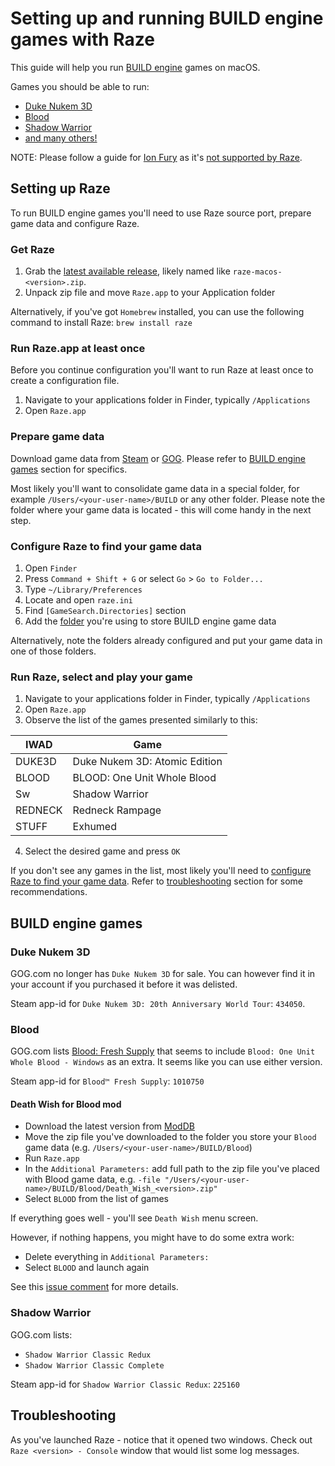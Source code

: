 Setting up and running BUILD engine games with Raze
===================================================

This guide will help you run [BUILD engine](https://en.wikipedia.org/wiki/Build_(game_engine)) games on macOS.

Games you should be able to run:
- [Duke Nukem 3D](#duke-nukem-3d)
- [Blood](#blood)
- [Shadow Warrior](#shadow-warrior)
- [and many others!](#https://en.wikipedia.org/wiki/Build_(game_engine)#List_of_Build_Engine_games)

NOTE: Please follow a guide for [Ion Fury](ion_fury.md) as it's [not supported by Raze](https://github.com/ZDoom/Raze/commit/ce269808dcdb930dcabf4ce7eb3649d00693df44#commitcomment-44822488).

## Setting up Raze

To run BUILD engine games you'll need to use Raze source port, prepare game data and configure Raze.

### Get Raze

1. Grab the [latest available release](https://github.com/ZDoom/Raze/releases), likely named like `raze-macos-<version>.zip`.
2. Unpack zip file and move `Raze.app` to your Application folder

Alternatively, if you've got `Homebrew` installed, you can use the following command to install Raze: `brew install raze`

### Run Raze.app at least once

Before you continue configuration you'll want to run Raze at least once to create a configuration file.

1. Navigate to your applications folder in Finder, typically `/Applications`
2. Open `Raze.app`

### Prepare game data

Download game data from [Steam](../common/steam.md) or [GOG](../common/gog.md). Please refer to [BUILD engine games](#build-engine-games) section for specifics.

Most likely you'll want to consolidate game data in a special folder, for example `/Users/<your-user-name>/BUILD` or any other folder. Please note the folder where your game data is located - this will come handy in the next step.

### Configure Raze to find your game data

1. Open `Finder`
2. Press `Command + Shift + G` or select `Go` > `Go to Folder...`
3. Type `~/Library/Preferences`
4. Locate and open `raze.ini`
5. Find `[GameSearch.Directories]` section
6. Add the [folder](#prepare-game-data) you're using to store BUILD engine game data

Alternatively, note the folders already configured and put your game data in one of those folders.  

### Run Raze, select and play your game

1. Navigate to your applications folder in Finder, typically `/Applications`
2. Open `Raze.app`
3. Observe the list of the games presented similarly to this:

| IWAD    | Game                          |
|---------|-------------------------------|
| DUKE3D  | Duke Nukem 3D: Atomic Edition |
| BLOOD   | BLOOD: One Unit Whole Blood   | 
| Sw      | Shadow Warrior                |
| REDNECK | Redneck Rampage               |
| STUFF   | Exhumed                       |

4. Select the desired game and press `OK`

If you don't see any games in the list, most likely you'll need to [configure Raze to find your game data](#configure-raze-to-find-your-game-data). Refer to [troubleshooting](#troubleshooting) section for some recommendations.

## BUILD engine games

### Duke Nukem 3D

GOG.com no longer has `Duke Nukem 3D` for sale. You can however find it in your account if you purchased it before it was delisted.

Steam app-id for `Duke Nukem 3D: 20th Anniversary World Tour`: `434050`.

### Blood

GOG.com lists [Blood: Fresh Supply](https://www.gog.com/en/game/blood_fresh_supply) that seems to include `Blood: One Unit Whole Blood - Windows` as an extra. It seems like you can use either version.

Steam app-id for `Blood™ Fresh Supply`: `1010750`

#### Death Wish for Blood mod

- Download the latest version from [ModDB](https://www.moddb.com/mods/death-wish-for-blood/downloads)
- Move the zip file you've downloaded to the folder you store your `Blood` game data (e.g. `/Users/<your-user-name>/BUILD/Blood`)
- Run `Raze.app`
- In the `Additional Parameters:` add full path to the zip file you've placed with Blood game data, e.g. `-file "/Users/<your-user-name>/BUILD/Blood/Death_Wish_<version>.zip"`
- Select `BLOOD` from the list of games

If everything goes well - you'll see `Death Wish` menu screen. 

However, if nothing happens, you might have to do some extra work:

- Delete everything in `Additional Parameters:`
- Select `BLOOD` and launch again

See this [issue comment](https://github.com/ZDoom/Raze/issues/142#issuecomment-739335715) for more details.

### Shadow Warrior

GOG.com lists:
- `Shadow Warrior Classic Redux`
- `Shadow Warrior Classic Complete`

Steam app-id for `Shadow Warrior Classic Redux`: `225160`

## Troubleshooting

As you've launched Raze - notice that it opened two windows. Check out `Raze <version> - Console` window that would list some log messages.